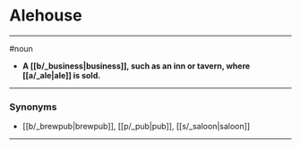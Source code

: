 # Alehouse
---
#noun
- **A [[b/_business|business]], such as an inn or tavern, where [[a/_ale|ale]] is sold.**
---
### Synonyms
- [[b/_brewpub|brewpub]], [[p/_pub|pub]], [[s/_saloon|saloon]]
---

